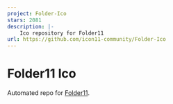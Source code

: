 ```yaml
---
project: Folder-Ico
stars: 2081
description: |-
    Ico repository for Folder11
url: https://github.com/icon11-community/Folder-Ico
---
```


# Folder11 Ico

Automated repo for [Folder11](https://github.com/icon11-community/Folder11).

